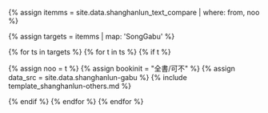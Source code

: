 

<!--원문인용 시작. 상위에서 from, noo 지정 필요-->

{% assign itemms = site.data.shanghanlun_text_compare | where: from, noo %}

{% assign targets = itemms | map: 'SongGabu' %}

{% for ts in targets %}
{% for t in ts %}
{% if t %}

{% assign noo = t %}
{% assign bookinit = "全書/可不" %}
{% assign data_src = site.data.shanghanlun-gabu %}
{% include template_shanghanlun-others.md %}

{% endif %}
{% endfor %}
{% endfor %}

<!--원문인용 끝-->
